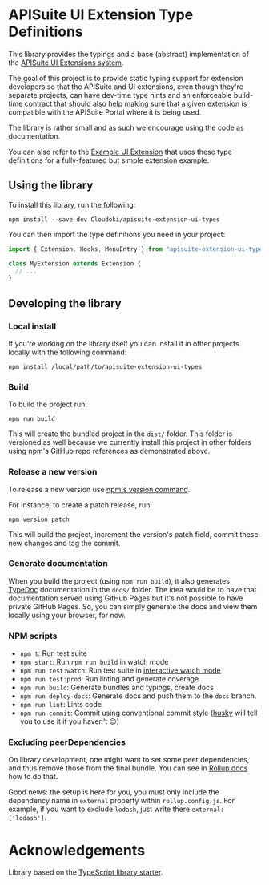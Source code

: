 # APISuite UI Extension Type Definitions

This library provides the typings and a base (abstract) implementation of the [APISuite UI Extensions system](https://cloudoki.atlassian.net/wiki/spaces/AS/pages/275054593/UI+Extensions).

The goal of this project is to provide static typing support for extension developers so that the APISuite and UI extensions, even though they're separate projects, can have dev-time type hints and an enforceable build-time contract that should also help making sure that a given extension is compatible with the APISuite Portal where it is being used.

The library is rather small and as such we encourage using the code as documentation.

You can also refer to the [Example UI Extension](https://github.com/Cloudoki/apisuite-extension-ui-example) that uses these type definitions for a fully-featured but simple extension example.

## Using the library

To install this library, run the following:

    npm install --save-dev Cloudoki/apisuite-extension-ui-types

You can then import the type definitions you need in your project:

```javascript
import { Extension, Hooks, MenuEntry } from "apisuite-extension-ui-types";

class MyExtension extends Extension {
  // ...
}
```

## Developing the library

### Local install

If you're working on the library itself you can install it in other projects locally with the following command:

    npm install /local/path/to/apisuite-extension-ui-types

### Build

To build the project run:

    npm run build

This will create the bundled project in the `dist/` folder. This folder is versioned as well because we currently install this project in other folders using npm's GitHub repo references as demonstrated above.

### Release a new version

To release a new version use [npm's version command](https://docs.npmjs.com/cli/version).

For instance, to create a patch release, run:

    npm version patch

This will build the project, increment the version's patch field, commit these new changes and tag the commit.

### Generate documentation

When you build the project (using `npm run build`), it also generates [TypeDoc](https://typedoc.org/) documentation in the `docs/` folder. The idea would be to have that documentation served using GitHub Pages but it's not possible to have private GitHub Pages. So, you can simply generate the docs and view them locally using your browser, for now.

### NPM scripts

 - `npm t`: Run test suite
 - `npm start`: Run `npm run build` in watch mode
 - `npm run test:watch`: Run test suite in [interactive watch mode](http://facebook.github.io/jest/docs/cli.html#watch)
 - `npm run test:prod`: Run linting and generate coverage
 - `npm run build`: Generate bundles and typings, create docs
 - `npm run deploy-docs`: Generate docs and push them to the `docs` branch.
 - `npm run lint`: Lints code
 - `npm run commit`: Commit using conventional commit style ([husky](https://github.com/typicode/husky) will tell you to use it if you haven't :wink:)

### Excluding peerDependencies

On library development, one might want to set some peer dependencies, and thus remove those from the final bundle. You can see in [Rollup docs](https://rollupjs.org/#peer-dependencies) how to do that.

Good news: the setup is here for you, you must only include the dependency name in `external` property within `rollup.config.js`. For example, if you want to exclude `lodash`, just write there `external: ['lodash']`.

# Acknowledgements

Library based on the [TypeScript library starter](https://github.com/alexjoverm/typescript-library-starter).
